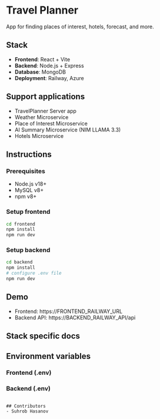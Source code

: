 # Travel Planner

App for finding places of interest, hotels, forecast, and more. 

## Stack

- **Frontend**: React + Vite
- **Backend**: Node.js + Express
- **Database**: MongoDB
- **Deployment**: Railway, Azure

## Support applications
- TravelPlanner Server app
- Weather Microservice
- Place of Interest Microservice
- AI Summary Microservice (NIM LLAMA 3.3)
- Hotels Microservice

## Instructions

### Prerequisites

- Node.js v18+
- MySQL v8+
- npm v8+

### Setup frontend

```bash
cd frontend
npm install
npm run dev
```

### Setup backend

```bash
cd backend
npm install
# configure .env file
npm run dev
```

## Demo

- Frontend: https://FRONTEND_RAILWAY_URL
- Backend API: https://BACKEND_RAILWAY_API/api

## Stack specific docs


## Environment variables

### Frontend (.env)


### Backend (.env)

```

## Contributors
- Suhrob Hasanov
